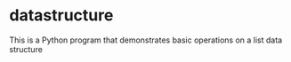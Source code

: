 # datastructure
This is a Python program that demonstrates basic operations on a list data structure 
